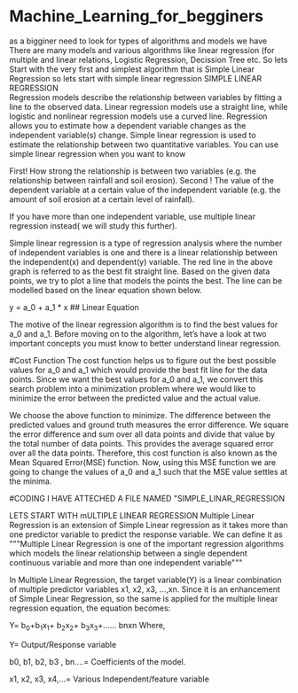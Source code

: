 # Machine_Learning_for_begginers
as a bigginer need to look for types of algorithms and models we have
There are many models and various algorithms like linear regression (for multiple and linear relations, Logistic Regression, Decission Tree etc. So lets Start with the very first and simplest algorithm that is Simple Linear Regression
so lets start with simple linear regression
SIMPLE LINEAR REGRESSION      
Regression models describe the relationship between variables by fitting a line to the observed data. Linear regression models use a straight line, while logistic and nonlinear regression models use a curved line. Regression allows you to estimate how a dependent variable changes as the independent variable(s) change.
Simple linear regression is used to estimate the relationship between two quantitative variables. You can use simple linear regression when you want to know


First! How strong the relationship is between two variables (e.g. the relationship between rainfall and soil erosion).
Second ! The value of the dependent variable at a certain value of the independent variable (e.g. the amount of soil erosion at a certain level of rainfall).

If you have more than one independent variable, use multiple linear regression instead( we will study this further).

Simple linear regression is a type of regression analysis where the number of independent variables is one and there is a linear relationship between the independent(x) and dependent(y) variable. The red line in the above graph is referred to as the best fit straight line. Based on the given data points, we try to plot a line that models the points the best. The line can be modelled based on the linear equation shown below.

y = a_0 + a_1 * x      ## Linear Equation


The motive of the linear regression algorithm is to find the best values for a_0 and a_1. Before moving on to the algorithm, let’s have a look at two important concepts you must know to better understand linear regression.

#Cost Function
The cost function helps us to figure out the best possible values for a_0 and a_1 which would provide the best fit line for the data points. Since we want the best values for a_0 and a_1, we convert this search problem into a minimization problem where we would like to minimize the error between the predicted value and the actual value.


We choose the above function to minimize. The difference between the predicted values and ground truth measures the error difference. We square the error difference and sum over all data points and divide that value by the total number of data points. This provides the average squared error over all the data points. Therefore, this cost function is also known as the Mean Squared Error(MSE) function. Now, using this MSE function we are going to change the values of a_0 and a_1 such that the MSE value settles at the minima.


#CODING
I HAVE ATTECHED A FILE NAMED "SIMPLE_LINAR_REGRESSION


LETS START WITH mULTIPLE LINEAR REGRESSION
Multiple Linear Regression is an extension of Simple Linear regression as it takes more than one predictor variable to predict the response variable. We can define it as """Multiple Linear Regression is one of the important regression algorithms which models the linear relationship between a single dependent continuous variable and more than one independent variable"""


In Multiple Linear Regression, the target variable(Y) is a linear combination of multiple predictor variables x1, x2, x3, ...,xn. Since it is an enhancement of Simple Linear Regression, so the same is applied for the multiple linear regression equation, the equation becomes:

Y= b<sub>0</sub>+b<sub>1</sub>x<sub>1</sub>+ b<sub>2</sub>x<sub>2</sub>+ b<sub>3</sub>x<sub>3</sub>+...... bnxn 
Where,

Y= Output/Response variable

b0, b1, b2, b3 , bn....= Coefficients of the model.

x1, x2, x3, x4,...= Various Independent/feature variable
